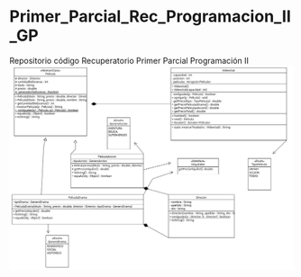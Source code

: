 # Primer_Parcial_Rec_Programacion_II_GP
Repositorio código Recuperatorio Primer Parcial Programación II
![UML](./uml.png)
